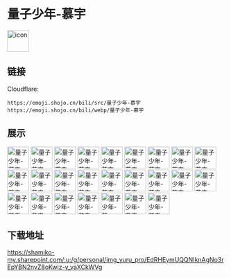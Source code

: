 # 量子少年-慕宇
<img src="https://emoji.shojo.cn/bili/src/量子少年-慕宇/icon.png" width="50" height="50" alt="icon">

## 链接
Cloudflare:
```
https://emoji.shojo.cn/bili/src/量子少年-慕宇
https://emoji.shojo.cn/bili/webp/量子少年-慕宇
```
## 展示
<img src="https://emoji.shojo.cn/bili/src/量子少年-慕宇/量子少年-慕宇-飞吻.png" width="50" height="50" alt="量子少年-慕宇-飞吻">
<img src="https://emoji.shojo.cn/bili/src/量子少年-慕宇/量子少年-慕宇-永远爱你.png" width="50" height="50" alt="量子少年-慕宇-永远爱你">
<img src="https://emoji.shojo.cn/bili/src/量子少年-慕宇/量子少年-慕宇-就这.png" width="50" height="50" alt="量子少年-慕宇-就这">
<img src="https://emoji.shojo.cn/bili/src/量子少年-慕宇/量子少年-慕宇-新年快乐.png" width="50" height="50" alt="量子少年-慕宇-新年快乐">
<img src="https://emoji.shojo.cn/bili/src/量子少年-慕宇/量子少年-慕宇-道歉.png" width="50" height="50" alt="量子少年-慕宇-道歉">
<img src="https://emoji.shojo.cn/bili/src/量子少年-慕宇/量子少年-慕宇-巡逻中.png" width="50" height="50" alt="量子少年-慕宇-巡逻中">
<img src="https://emoji.shojo.cn/bili/src/量子少年-慕宇/量子少年-慕宇-来了.png" width="50" height="50" alt="量子少年-慕宇-来了">
<img src="https://emoji.shojo.cn/bili/src/量子少年-慕宇/量子少年-慕宇-DJ慕宇.png" width="50" height="50" alt="量子少年-慕宇-DJ慕宇">
<img src="https://emoji.shojo.cn/bili/src/量子少年-慕宇/量子少年-慕宇-都哥们.png" width="50" height="50" alt="量子少年-慕宇-都哥们">
<img src="https://emoji.shojo.cn/bili/src/量子少年-慕宇/量子少年-慕宇-投降.png" width="50" height="50" alt="量子少年-慕宇-投降">
<img src="https://emoji.shojo.cn/bili/src/量子少年-慕宇/量子少年-慕宇-疑惑.png" width="50" height="50" alt="量子少年-慕宇-疑惑">
<img src="https://emoji.shojo.cn/bili/src/量子少年-慕宇/量子少年-慕宇-害怕.png" width="50" height="50" alt="量子少年-慕宇-害怕">
<img src="https://emoji.shojo.cn/bili/src/量子少年-慕宇/量子少年-慕宇-赞同.png" width="50" height="50" alt="量子少年-慕宇-赞同">
<img src="https://emoji.shojo.cn/bili/src/量子少年-慕宇/量子少年-慕宇-真笑了.png" width="50" height="50" alt="量子少年-慕宇-真笑了">
<img src="https://emoji.shojo.cn/bili/src/量子少年-慕宇/量子少年-慕宇-玫瑰.png" width="50" height="50" alt="量子少年-慕宇-玫瑰">
<img src="https://emoji.shojo.cn/bili/src/量子少年-慕宇/量子少年-慕宇-刻骨铭心.png" width="50" height="50" alt="量子少年-慕宇-刻骨铭心">
<img src="https://emoji.shojo.cn/bili/src/量子少年-慕宇/量子少年-慕宇-摆烂.png" width="50" height="50" alt="量子少年-慕宇-摆烂">
<img src="https://emoji.shojo.cn/bili/src/量子少年-慕宇/量子少年-慕宇-别急.png" width="50" height="50" alt="量子少年-慕宇-别急">
<img src="https://emoji.shojo.cn/bili/src/量子少年-慕宇/量子少年-慕宇-惊讶.png" width="50" height="50" alt="量子少年-慕宇-惊讶">
<img src="https://emoji.shojo.cn/bili/src/量子少年-慕宇/量子少年-慕宇-无语.png" width="50" height="50" alt="量子少年-慕宇-无语">
<img src="https://emoji.shojo.cn/bili/src/量子少年-慕宇/量子少年-慕宇-喝水.png" width="50" height="50" alt="量子少年-慕宇-喝水">
<img src="https://emoji.shojo.cn/bili/src/量子少年-慕宇/量子少年-慕宇-使不得.png" width="50" height="50" alt="量子少年-慕宇-使不得">
<img src="https://emoji.shojo.cn/bili/src/量子少年-慕宇/量子少年-慕宇-？.png" width="50" height="50" alt="量子少年-慕宇-？">
<img src="https://emoji.shojo.cn/bili/src/量子少年-慕宇/量子少年-慕宇-大吉大利.png" width="50" height="50" alt="量子少年-慕宇-大吉大利">
<img src="https://emoji.shojo.cn/bili/src/量子少年-慕宇/量子少年-慕宇-两眼一黑.png" width="50" height="50" alt="量子少年-慕宇-两眼一黑">

## 下载地址

https://shamiko-my.sharepoint.com/:u:/g/personal/img_yuru_pro/EdRHEymUQQNIknAgNo3rEpYBN2nvZ8oKwiz-y_vaXCkWVg